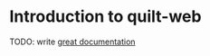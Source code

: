# Introduction to quilt-web

TODO: write [great documentation](http://jacobian.org/writing/what-to-write/)

